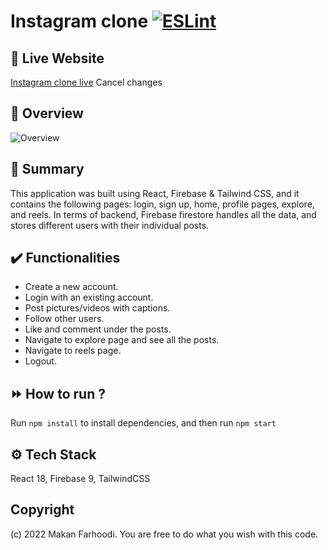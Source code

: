 # Instagram clone [![ESLint](https://github.com/MakanFar/Instagram/actions/workflows/eslint.yml/badge.svg)](https://github.com/MakanFar/Instagram/actions/workflows/eslint.yml)

## 🔗 Live Website
[Instagram clone live](https://instagram-clone-2022.herokuapp.com/)
Cancel changes
## 👀 Overview
![Overview](/screenshots/sample.gif)

## 📣 Summary
This application was built using React, Firebase & Tailwind CSS, and it contains the following pages: login, sign up, home, profile pages, explore, and reels. In terms of backend, Firebase firestore handles all the data, and stores different users with their individual posts.

## ✔️ Functionalities 

- Create a new account.
- Login with an existing account.
- Post pictures/videos with captions.
- Follow other users.
- Like and comment under the posts.
- Navigate to explore page and see all the posts.
- Navigate to reels page.
- Logout.

## ⏩ How to run ?
Run `npm install` to install dependencies, and then run `npm start`


## ⚙️ Tech Stack
React 18, Firebase 9, TailwindCSS


## Copyright
(c) 2022 Makan Farhoodi. You are free to do what you wish with this code.






